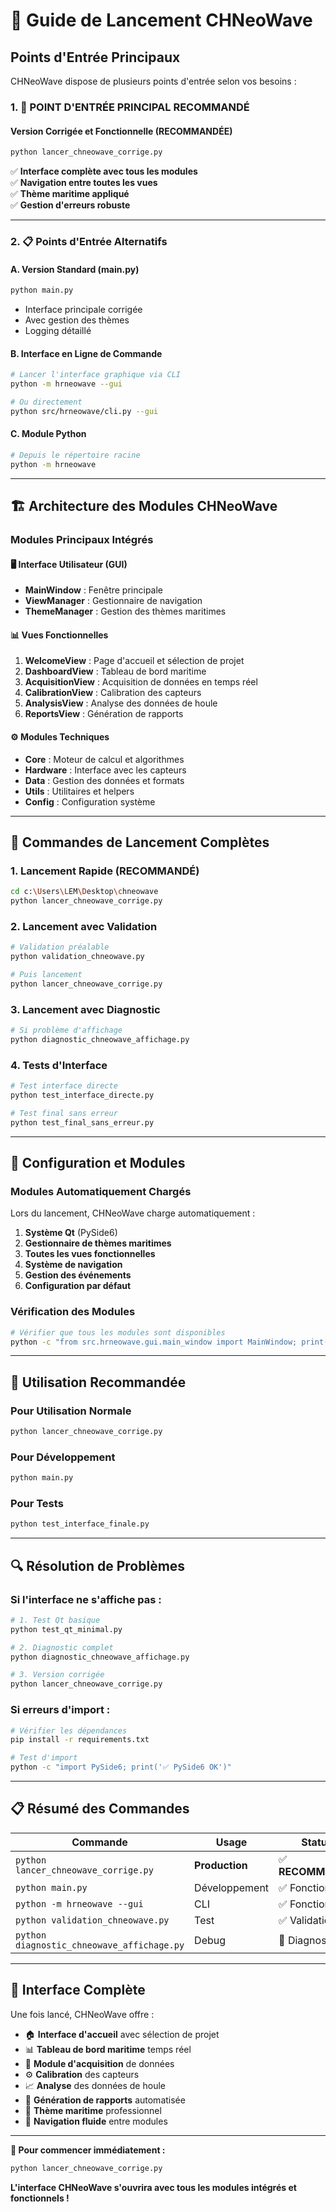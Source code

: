 # 🚀 Guide de Lancement CHNeoWave

## Points d'Entrée Principaux

CHNeoWave dispose de plusieurs points d'entrée selon vos besoins :

### 1. 🎯 **POINT D'ENTRÉE PRINCIPAL RECOMMANDÉ**

#### **Version Corrigée et Fonctionnelle (RECOMMANDÉE)**
```bash
python lancer_chneowave_corrige.py
```
✅ **Interface complète avec tous les modules**  
✅ **Navigation entre toutes les vues**  
✅ **Thème maritime appliqué**  
✅ **Gestion d'erreurs robuste**  

---

### 2. 📋 **Points d'Entrée Alternatifs**

#### **A. Version Standard (main.py)**
```bash
python main.py
```
- Interface principale corrigée
- Avec gestion des thèmes
- Logging détaillé

#### **B. Interface en Ligne de Commande**
```bash
# Lancer l'interface graphique via CLI
python -m hrneowave --gui

# Ou directement
python src/hrneowave/cli.py --gui
```

#### **C. Module Python**
```bash
# Depuis le répertoire racine
python -m hrneowave
```

---

## 🏗️ **Architecture des Modules CHNeoWave**

### **Modules Principaux Intégrés**

#### 🖥️ **Interface Utilisateur (GUI)**
- **MainWindow** : Fenêtre principale
- **ViewManager** : Gestionnaire de navigation
- **ThemeManager** : Gestion des thèmes maritimes

#### 📊 **Vues Fonctionnelles**
1. **WelcomeView** : Page d'accueil et sélection de projet
2. **DashboardView** : Tableau de bord maritime
3. **AcquisitionView** : Acquisition de données en temps réel
4. **CalibrationView** : Calibration des capteurs
5. **AnalysisView** : Analyse des données de houle
6. **ReportsView** : Génération de rapports

#### ⚙️ **Modules Techniques**
- **Core** : Moteur de calcul et algorithmes
- **Hardware** : Interface avec les capteurs
- **Data** : Gestion des données et formats
- **Utils** : Utilitaires et helpers
- **Config** : Configuration système

---

## 🚀 **Commandes de Lancement Complètes**

### **1. Lancement Rapide (RECOMMANDÉ)**
```bash
cd c:\Users\LEM\Desktop\chneowave
python lancer_chneowave_corrige.py
```

### **2. Lancement avec Validation**
```bash
# Validation préalable
python validation_chneowave.py

# Puis lancement
python lancer_chneowave_corrige.py
```

### **3. Lancement avec Diagnostic**
```bash
# Si problème d'affichage
python diagnostic_chneowave_affichage.py
```

### **4. Tests d'Interface**
```bash
# Test interface directe
python test_interface_directe.py

# Test final sans erreur
python test_final_sans_erreur.py
```

---

## 🔧 **Configuration et Modules**

### **Modules Automatiquement Chargés**
Lors du lancement, CHNeoWave charge automatiquement :

1. **Système Qt** (PySide6)
2. **Gestionnaire de thèmes maritimes**
3. **Toutes les vues fonctionnelles**
4. **Système de navigation**
5. **Gestion des événements**
6. **Configuration par défaut**

### **Vérification des Modules**
```bash
# Vérifier que tous les modules sont disponibles
python -c "from src.hrneowave.gui.main_window import MainWindow; print('✅ Tous les modules OK')"
```

---

## 🎯 **Utilisation Recommandée**

### **Pour Utilisation Normale**
```bash
python lancer_chneowave_corrige.py
```

### **Pour Développement**
```bash
python main.py
```

### **Pour Tests**
```bash
python test_interface_finale.py
```

---

## 🔍 **Résolution de Problèmes**

### **Si l'interface ne s'affiche pas :**
```bash
# 1. Test Qt basique
python test_qt_minimal.py

# 2. Diagnostic complet
python diagnostic_chneowave_affichage.py

# 3. Version corrigée
python lancer_chneowave_corrige.py
```

### **Si erreurs d'import :**
```bash
# Vérifier les dépendances
pip install -r requirements.txt

# Test d'import
python -c "import PySide6; print('✅ PySide6 OK')"
```

---

## 📋 **Résumé des Commandes**

| Commande | Usage | Statut |
|----------|-------|--------|
| `python lancer_chneowave_corrige.py` | **Production** | ✅ **RECOMMANDÉ** |
| `python main.py` | Développement | ✅ Fonctionnel |
| `python -m hrneowave --gui` | CLI | ✅ Fonctionnel |
| `python validation_chneowave.py` | Test | ✅ Validation |
| `python diagnostic_chneowave_affichage.py` | Debug | 🔧 Diagnostic |

---

## 🎉 **Interface Complète**

Une fois lancé, CHNeoWave offre :

- 🏠 **Interface d'accueil** avec sélection de projet
- 📊 **Tableau de bord maritime** temps réel
- 📡 **Module d'acquisition** de données
- ⚙️ **Calibration** des capteurs
- 📈 **Analyse** des données de houle
- 📄 **Génération de rapports** automatisée
- 🎨 **Thème maritime** professionnel
- 🧭 **Navigation fluide** entre modules

---

**🚀 Pour commencer immédiatement :**
```bash
python lancer_chneowave_corrige.py
```

**L'interface CHNeoWave s'ouvrira avec tous les modules intégrés et fonctionnels !**